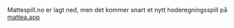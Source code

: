 Mattespill.no er lagt ned, men det kommer snart et nytt hoderegningsspill på [mattea.app](http://mattea.app)

<script async src="//pagead2.googlesyndication.com/pagead/js/adsbygoogle.js"></script>
<!-- Mattespill resultatliste -->
<ins class="adsbygoogle"
     style="display:inline-block;width:728px;height:90px"
     data-ad-client="ca-pub-4702462353745633"
     data-ad-slot="0456577686"></ins>
<script>
(adsbygoogle = window.adsbygoogle || []).push({});
</script>
